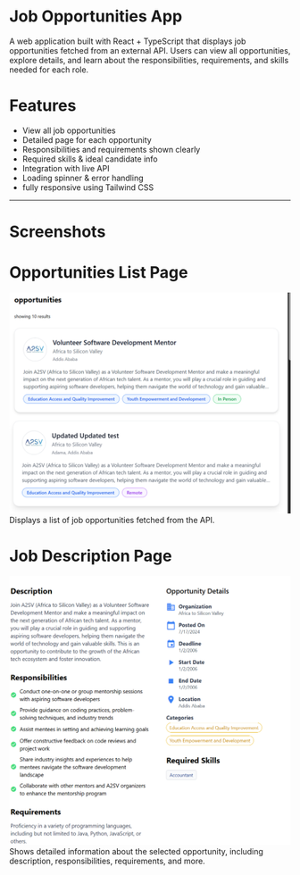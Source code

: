 # Job Opportunities App

A web application built with React + TypeScript that displays job opportunities fetched from an external API. Users can view all opportunities, explore details, and learn about the responsibilities, requirements, and skills needed for each role.


# Features

- View all job opportunities
- Detailed page for each opportunity
- Responsibilities and requirements shown clearly
- Required skills & ideal candidate info
- Integration with live API
- Loading spinner & error handling
- fully responsive using Tailwind CSS

---

# Screenshots

# Opportunities List Page

![job list](https://github.com/Lamrot12/A2SV_Tasks/blob/task-7-job-find-app/task-7-job-find-app/job-listing-app/src/assets/imagelanding.png)
Displays a list of job opportunities fetched from the API.

# Job Description Page

![Job Description](https://github.com/Lamrot12/A2SV_Tasks/blob/task-7-job-find-app/task-7-job-find-app/job-listing-app/src/assets/imagedescription.png)
Shows detailed information about the selected opportunity, including description, responsibilities, requirements, and more.

